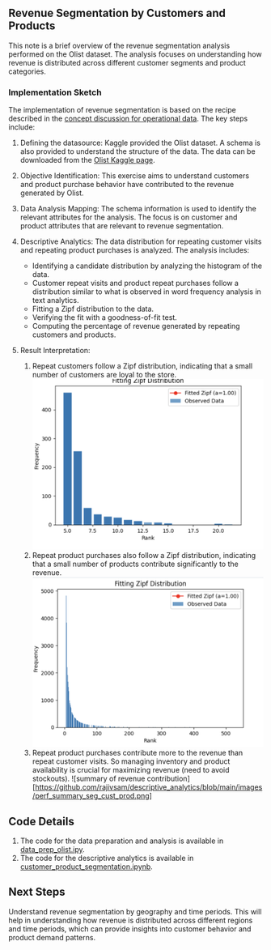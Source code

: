 ## Revenue Segmentation by Customers and Products

This note is a brief overview of the revenue segmentation analysis performed on the Olist dataset. The analysis focuses on understanding how revenue is distributed across different customer segments and product categories.

### Implementation Sketch
The implementation of revenue segmentation is based on the recipe described in the [concept discussion for operational data](https://github.com/rajivsam/descriptive_analytics/blob/main/concept_discussion/operational_data_prep.md). The key steps include:

1. Defining the datasource: Kaggle provided the Olist dataset. A schema is also provided to understand the structure of the data. The data can be downloaded from the [Olist Kaggle page](https://www.kaggle.com/datasets/olistbr/brazilian-ecommerce).
2. Objective Identification: This exercise aims to understand customers and product purchase behavior have contributed to the revenue generated by Olist.
3. Data Analysis Mapping: The schema information is used to identify the relevant attributes for the analysis. The focus is on customer and product attributes that are relevant to revenue segmentation.
4. Descriptive Analytics: The data distribution for repeating customer visits and repeating product purchases is analyzed. The analysis includes:
   - Identifying a candidate distribution by analyzing the histogram of the data.
   - Customer repeat visits and product repeat purchases follow a distribution similar to what is observed in word frequency analysis in text analytics.
   - Fitting a Zipf distribution to the data.
   - Verifying the fit with a goodness-of-fit test.
   - Computing the percentage of revenue generated by repeating customers and products.

5. Result Interpretation: 
   1. Repeat customers follow a Zipf distribution, indicating that a small number of customers are loyal to the store.
   ![customer repeat visits](../../images/zipf_cust.png)
    2. Repeat product purchases also follow a Zipf distribution, indicating that a small number of products contribute significantly to the revenue.
   ![product repeat purchases](../../images/zipf_prod.png)
    3. Repeat product purchases contribute more to the revenue than repeat customer visits. So managing inventory and product availability is crucial for maximizing revenue (need to avoid stockouts).
   ![summary of revenue contribution][https://github.com/rajivsam/descriptive_analytics/blob/main/images/perf_summary_seg_cust_prod.png]



## Code Details
1. The code for the data preparation and analysis is available in [data_prep_olist.ipy](https://github.com/rajivsam/descriptive_analytics/blob/main/notebooks/data_prep_olist.ipynb).
2. The code for the descriptive analytics is available in [customer_product_segmentation.ipynb](https://github.com/rajivsam/descriptive_analytics/blob/main/notebooks/customer_product_segmentation.ipynb).

## Next Steps
Understand revenue segmentation by geography and time periods. This will help in understanding how revenue is distributed across different regions and time periods, which can provide insights into customer behavior and product demand patterns.



[def]: ../../images/perf_summary_seg_cust_prod.png